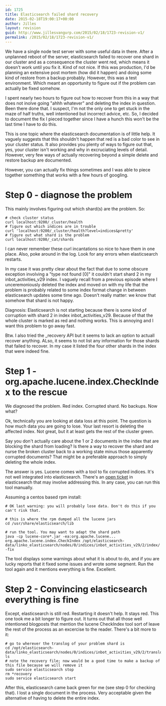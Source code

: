 ```yaml
---
id: 1725
title: Elasticsearch failed shard recovery
date: 2015-02-18T19:00:17+00:00
author: Jilles
layout: revision
guid: http://www.jillesvangurp.com/2015/02/18/1723-revision-v1/
permalink: /2015/02/18/1723-revision-v1/
---
```

We have a single node test server with some useful data in there. After a unplanned reboot of the server, elasticsearch failed to recover one shard in our cluster and as a consequence the cluster went red, which means it doesn't work until you fix it. Kind of not nice. If this was production, I'd be planning an extensive post mortem (how did it happen) and doing some kind of restore from a backup probably. However, this was a test environment. Which meant an opportunity to figure out if the problem can actually be fixed somehow.

I spent nearly two hours to figure out how to recover from this in a way that does not inolve going "ahhh whatever" and deleting the index in question. Been there done that. I suspect, I'm not the only one to get stuck in the maze of half truths, well intentioned but incorrect advice, etc. So, I decided to document the fix I pieced together since I have a hunch this won't be the last time I have to do this.

This is one topic where the elasticsearch documentation is of little help. It vaguely suggests that this shouldn't happen that red is a bad color to see in your cluster status. It also provides you plenty of ways to figure out that, yes, your cluster isn't working and why in excruciating levels of detail. However, very few ways of actually recovering beyond a simple delete and restore backup are documented.

However, you can actually fix things sometimes and I was able to piece together something that works with a few hours of googling.

# Step 0 - diagnose the problem

This mainly involves figuring out which shard(s) are the problem. So:

```
# check cluster status
curl localhost:9200/_cluster/health
# figure out which indices are in trouble
curl 'localhost:9200/_cluster/health?level=indices&pretty'
# figure out what shard is the problem
curl localhost:9200/_cat/shards
```

I can never remember these curl incantations so nice to have them in one place. Also, poke around in the log. Look for any errors when elasticsearch restarts. 

In my case it was pretty clear about the fact that due to some obscure exception involving a "type not found [0]" it couldn't start shard 2 in my inbot_activities_v29 index. I vaguely recall from a previous episode where I unceremoniously deleted the index and moved on with my life that the problem is probably related to some index format change in between elasticsearch updates some time ago. Doesn't really matter: we know that somehow that shard is not happy.

Diagnosis: Elasticsearch is not starting because there is some kind of corruption with shard 2 in index inbot_activities_v29. Because of that the whole cluster is marked as red and nothing works. This is annoying and I want this problem to go away fast.

Btw. I also tried the _recovery API but it seems to lack an option to actuall recover anything. ALso, it seems to not list any information for those shards that failed to recover. In my case it listed the four other shards in the index that were indeed fine.

# Step 1 - org.apache.lucene.index.CheckIndex to the rescue

We diagnosed the problem. Red index. Corrupted shard. No backups. Now what? 

Ok, technically you are looking at data loss at this point. The question is how much data you are going to lose. Your last resort is deleting the affected index. Not great, but it at least gets the rest of the cluster green. 

Say you don't actually care about the 1 or 2 documents in the index that are blocking the shard from loading? Is there a way to recover the shard and nurse the broken cluster back to a working state minus those apparently corrupted documents? That might be a preferable approach to simply deleting the whole index.

The answer is yes. Lucene comes with a tool to fix corrupted indices. It's not well integrated into elasticsearch. There's an [open ticket](https://github.com/elasticsearch/elasticsearch/issues/8708) in elasticsearch that may involve addressing this. In any case, you can run this tool manually.

Assuming a centos based rpm install:

```
# OK last warning: you will probably lose data. Don't do this if you can't risk that.

# this is where the rpm dumped all the lucene jars
cd /usr/share/elasticsearch/lib

# run the tool. You may want to adapt the shard path 
java -cp lucene-core*.jar -ea:org.apache.lucene... org.apache.lucene.index.CheckIndex /opt/elasticsearch-data/linko_elasticsearch/nodes/0/indices/inbot_activities_v29/2/index/ -fix
```

The tool displays some warnings about what it is about to do, and if you are lucky reports that it fixed some issues and wrote some segment. Run the tool again and it mentions everything is fine. Excellent.

# Step 2 - Convincing elasticsearch everything is fine

Except, elasticsearch is still red. Restarting it doesn't help. It stays red. This one took me a bit longer to figure out. It turns out that all those well intentioned blogposts that mention the lucene CheckIndex tool sort of leave the rest of the process as an excercise to the reader. There's a bit more to it:

```
# go to wherever the translog of your problem shard is
cd /opt/elasticsearch-data/linko_elasticsearch/nodes/0/indices/inbot_activities_v29/2/translog
ls
# note the recovery file; now would be a good time to make a backup of this file because we will remove it
sudo service elasticsearch stop
rm *recovery
sudo service elasticsearch start
```

After this, elasticsearch came back green for me (see step 0 for checking that). I lost a single document in the process. Very acceptable given the alternative of having to delete the entire index.
